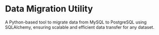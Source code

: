 # Data Migration Utility

A Python-based tool to migrate data from MySQL to PostgreSQL using SQLAlchemy, ensuring scalable and efficient data transfer for any dataset.
